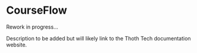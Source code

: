 # CourseFlow

Rework in progress...

Description to be added but will likely link to the Thoth Tech documentation website.
